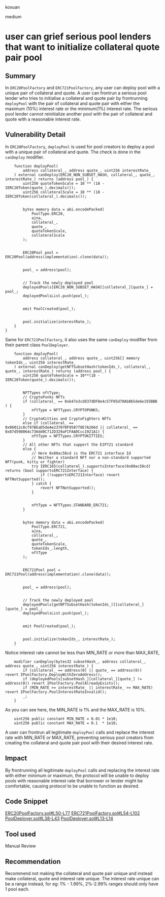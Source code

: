 koxuan

medium

# user can grief serious pool lenders that want to initialize collateral quote pair pool

## Summary
In `ERC20PoolFactory` and `ERC721PoolFactory`,  any user can deploy pool with a unique pair of collateral and quote. A user can frontrun a serious pool lender who tries to initialise a collateral and quote pair by frontrunning `deployPool` with the pair of collateral and quote pair with either the maximum (10%) interest rate or the minimum(1%) interest rate. The serious pool lender cannot reinitialize another pool with the pair of collateral and quote with a reasonable interest rate.

## Vulnerability Detail

In `ERC20PoolFactory`, `deployPool` is used for pool creators to deploy a pool with a unique pair of collateral and quote. The check is done in the `canDeploy` modifier.
```solidity
    function deployPool(
        address collateral_, address quote_, uint256 interestRate_
    ) external canDeploy(ERC20_NON_SUBSET_HASH, collateral_, quote_, interestRate_) returns (address pool_) {
        uint256 quoteTokenScale = 10 ** (18 - IERC20Token(quote_).decimals());
        uint256 collateralScale = 10 ** (18 - IERC20Token(collateral_).decimals());


        bytes memory data = abi.encodePacked(
            PoolType.ERC20,
            ajna,
            collateral_,
            quote_,
            quoteTokenScale,
            collateralScale
        );


        ERC20Pool pool = ERC20Pool(address(implementation).clone(data));


        pool_ = address(pool);


        // Track the newly deployed pool
        deployedPools[ERC20_NON_SUBSET_HASH][collateral_][quote_] = pool_;
        deployedPoolsList.push(pool_);


        emit PoolCreated(pool_);


        pool.initialize(interestRate_);
    }
}
```

Same for `ERC721PoolFactory`, it also uses the same `canDeploy` modifier from their parent class `PoolDeployer`.
```solidity
    function deployPool(
        address collateral_, address quote_, uint256[] memory tokenIds_, uint256 interestRate_
    ) external canDeploy(getNFTSubsetHash(tokenIds_), collateral_, quote_, interestRate_) returns (address pool_) {
        uint256 quoteTokenScale = 10**(18 - IERC20Token(quote_).decimals());


        NFTTypes nftType;
        // CryptoPunks NFTs
        if (collateral_ == 0xb47e3cd837dDF8e4c57F05d70Ab865de6e193BBB ) {
            nftType = NFTTypes.CRYPTOPUNKS;
        }
        // CryptoKitties and CryptoFighters NFTs
        else if (collateral_ == 0x06012c8cf97BEaD5deAe237070F9587f8E7A266d || collateral_ ==  0x87d598064c736dd0C712D329aFCFAA0Ccc1921A1) {
            nftType = NFTTypes.CRYPTOKITTIES;
        }
        // All other NFTs that support the EIP721 standard
        else {
            // Here 0x80ac58cd is the ERC721 interface Id
            // Neither a standard NFT nor a non-standard supported NFT(punk, kitty or fighter)
            try IERC165(collateral_).supportsInterface(0x80ac58cd) returns (bool supportsERC721Interface) {
                if (!supportsERC721Interface) revert NFTNotSupported();
            } catch {
                revert NFTNotSupported();
            }


            nftType = NFTTypes.STANDARD_ERC721;
        }


        bytes memory data = abi.encodePacked(
            PoolType.ERC721,
            ajna,
            collateral_,
            quote_,
            quoteTokenScale,
            tokenIds_.length,
            nftType
        );


        ERC721Pool pool = ERC721Pool(address(implementation).clone(data));


        pool_ = address(pool);


        // Track the newly deployed pool
        deployedPools[getNFTSubsetHash(tokenIds_)][collateral_][quote_] = pool_;
        deployedPoolsList.push(pool_);


        emit PoolCreated(pool_);


        pool.initialize(tokenIds_, interestRate_);
    }
```
Notice interest rate cannot be less than MIN_RATE or more than MAX_RATE,
```solidity
    modifier canDeploy(bytes32 subsetHash_, address collateral_, address quote_, uint256 interestRate_) {
        if (collateral_ == address(0) || quote_ == address(0))              revert IPoolFactory.DeployWithZeroAddress();
        if (deployedPools[subsetHash_][collateral_][quote_] != address(0)) revert IPoolFactory.PoolAlreadyExists();
        if (MIN_RATE >= interestRate_ || interestRate_ >= MAX_RATE)         revert IPoolFactory.PoolInterestRateInvalid();
        _;
    }
```
As you can see here, the MIN_RATE is 1% and the MAX_RATE is 10%.

```solidity
    uint256 public constant MIN_RATE = 0.01 * 1e18;
    uint256 public constant MAX_RATE = 0.1  * 1e18;
```

A user can frontrun all legitimate `deployPool` calls and replace the interest rate with MIN_RATE or MAX_RATE, preventing serious pool creators from creating the collateral and quote pair pool with their desired interest rate.


## Impact
By frontrunning all legitimate `deployPool` calls and replacing the interest rate with either minimum or maximum, the protocol will be unable to deploy pools with reasonable interest rate that borrower or lender might be comfortable, causing protocol to be unable to function as desired.

## Code Snippet
[ERC20PoolFactory.sol#L50-L77](https://github.com/sherlock-audit/2023-01-ajna/blob/main/contracts/src/ERC20PoolFactory.sol#L50-L77)
[ERC721PoolFactory.sol#L54-L102](https://github.com/sherlock-audit/2023-01-ajna/blob/main/contracts/src/ERC721PoolFactory.sol#L54-L102)
[PoolDeployer.sol#L38-L43](https://github.com/sherlock-audit/2023-01-ajna/blob/main/contracts/src/base/PoolDeployer.sol#L38-L43)
[PoolDeployer.sol#L13-L14](https://github.com/sherlock-audit/2023-01-ajna/blob/main/contracts/src/base/PoolDeployer.sol#L13-L14)


## Tool used

Manual Review

## Recommendation

Recommend not making the collateral and quote pair unique and instead make collateral, quote and interest rate unique. The interest rate unique can be a range instead, for eg:  1% - 1.99%, 2%-2.99% ranges should only have 1 pool each.
